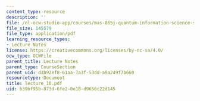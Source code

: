 ```yaml
---
content_type: resource
description: ''
file: /ol-ocw-studio-app/courses/mas-865j-quantum-information-science-spring-2006/b39bf95b873d6fe20e18d9656c22d145_lecture_10.pdf
file_size: 145579
file_type: application/pdf
learning_resource_types:
- Lecture Notes
license: https://creativecommons.org/licenses/by-nc-sa/4.0/
ocw_type: OCWFile
parent_title: Lecture Notes
parent_type: CourseSection
parent_uid: d3b92ef8-61aa-7a3f-53dd-a9a249f7b660
resourcetype: Document
title: lecture_10.pdf
uid: b39bf95b-873d-6fe2-0e18-d9656c22d145
---
```

